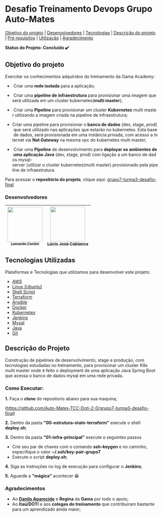 # Desafio Treinamento Devops Grupo Auto-Mates
</h3>
<p align="center">
 <a href="#objetivodoprojeto">Objetivo do projeto</a> |
 <a href="#desenvolvedores">Desenvolvedores</a> |
 <a href="#tecnologias">Tecnologias</a> |
 <a href="#descriçãodoprojeto">Descrição do projeto</a> |
 <a href="#prerequisitos">Pré requisitos</a> |
 <a href="#utilização">Utilização</a> |
 <a href="#agradecimento">Agradecimento</a>
</p>

**Status do Projeto: Concluido :heavy_check_mark:**

## Objetivo do projeto

Exercitar os conhecimentos adquiridos do treinamento da Gama Academy:

-  Criar uma **rede isolada** para a aplicação;

-  Criar uma **pipeline de infraestrutura** para provisionar uma imagem que será utilizada em um cluster kubernetes(**multi master**);
-  Criar uma **Pipeline** para provisionar um cluster **Kubernetes** multi master utilizando a imagem criada na pipeline de infraestrutura;
- Criar uma pipeline para provisionar o **banco de dados** (dev, stage, prod) que será utilizado nas aplicações que estarão no kubernetes. Esta base de dados, será provisionada em uma instância privada, com acesso a Internet via **Nat Gateway** na mesma vpc do kubernetes multi master;
-  Criar uma **Pipeline** de desenvolvimento para **deployar os ambientes de uma aplicação Java** (dev, stage, prod) com ligação a um banco de dados mysql-server (utilizar o cluster kubernetes(multi master) provisionado pela pipeline de infraestrutura.
  
Para acessar o **repositório do projeto**, clique aqui: [grupo7-turma3-desafio-final](https://github.com/Auto-Mates-TCC-Doti-2-0/grupo7-turma3-desafio-final)</br>

### Desenvolvedores
|<sub>[<img src="https://avatars.githubusercontent.com/u/15928493?v=4" width=115 > <br> <sub> Leonardo Contini </sub>](https://github.com/lcontini?tab=repositories) | [<img src="https://avatars.githubusercontent.com/u/67441115?v=4" width=115 > <br> <sub> Lúcio José Cabianca </sub>](https://github.com/LUJOCALX?tab=repositories) </sub><br>
| -------- | -------- |

## Tecnologias Utilizadas

Plataformas e Tecnologias que utilizamos para desenvolver este projeto:

- [AWS](https://aws.amazon.com/)
- [Linux (Ubuntu)](https://ubuntu.com/)
- [Shell Script](https://www.gnu.org/software/bash/)
- [Terraform](https://www.terraform.io/)
- [Ansible](https://www.ansible.com/)
- [Docker](https://www.docker.com/)
- [Kubernetes](https://kubernetes.io/)
- [Jenkins](https://www.jenkins.io/)
- [Mysql](https://www.mysql.com//)
- [Java](https://www.java.com/)
- [Git](https://www.github.com/)

## Descrição do Projeto

  Construção de pipelines de desenvolvimento, stage e produção, com tecnologias estudadas no treinamento, para provisionar um cluster K8s multi master onde é feito o deployment de uma aplicação Java Spring Boot que acessa o banco de dados mysql em uma rede privada.
  
### Como Executar:

**1.** Faça o **clone** do repositorio abaixo para sua maquina;

(https://github.com/Auto-Mates-TCC-Doti-2-0/grupo7-turma3-desafio-final)

**2.** Dentro da pasta **"00-estrutura-state-terraform"** execute o shell **deploy.sh**;

**3.** Dentro da pasta **"01-infra-principal"** execute o seguintes passos
- Crie seu par de chaves com o comando **ssh-keygen** e no caminho, especifique o valor **~/.ssh/key-pair-grupo7**
- Execute o script **deploy.sh**;

**4.** Siga as instruções no log de execução para configurar o **Jenkins**;

**5.** Aguarde a **"mágica"** acontecer 😁

### Agradecimentos
- Ao [**Danilo Aparecido**](https://github.com/didox) e **Regina** da **Gama** por todo o apoio;
- Ao **Itaú/DOTI** e aos **colegas do treinamento** que contribuiram bastante para um aprendizado ainda maior;